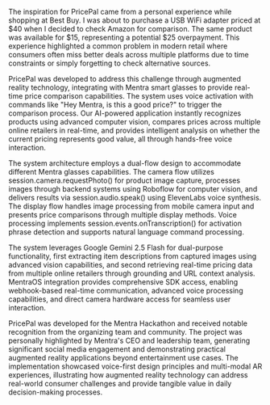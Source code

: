 The inspiration for PricePal came from a personal experience while shopping at Best Buy. I was about to purchase a USB WiFi adapter priced at $40 when I decided to check Amazon for comparison. The same product was available for $15, representing a potential $25 overpayment. This experience highlighted a common problem in modern retail where consumers often miss better deals across multiple platforms due to time constraints or simply forgetting to check alternative sources.

PricePal was developed to address this challenge through augmented reality technology, integrating with Mentra smart glasses to provide real-time price comparison capabilities. The system uses voice activation with commands like "Hey Mentra, is this a good price?" to trigger the comparison process. Our AI-powered application instantly recognizes products using advanced computer vision, compares prices across multiple online retailers in real-time, and provides intelligent analysis on whether the current pricing represents good value, all through hands-free voice interaction.

The system architecture employs a dual-flow design to accommodate different Mentra glasses capabilities. The camera flow utilizes session.camera.requestPhoto() for product image capture, processes images through backend systems using Roboflow for computer vision, and delivers results via session.audio.speak() using ElevenLabs voice synthesis. The display flow handles image processing from mobile camera input and presents price comparisons through multiple display methods. Voice processing implements session.events.onTranscription() for activation phrase detection and supports natural language command processing.

The system leverages Google Gemini 2.5 Flash for dual-purpose functionality, first extracting item descriptions from captured images using advanced vision capabilities, and second retrieving real-time pricing data from multiple online retailers through grounding and URL context analysis. MentraOS integration provides comprehensive SDK access, enabling webhook-based real-time communication, advanced voice processing capabilities, and direct camera hardware access for seamless user interaction.

PricePal was developed for the Mentra Hackathon and received notable recognition from the organizing team and community. The project was personally highlighted by Mentra's CEO and leadership team, generating significant social media engagement and demonstrating practical augmented reality applications beyond entertainment use cases. The implementation showcased voice-first design principles and multi-modal AR experiences, illustrating how augmented reality technology can address real-world consumer challenges and provide tangible value in daily decision-making processes.